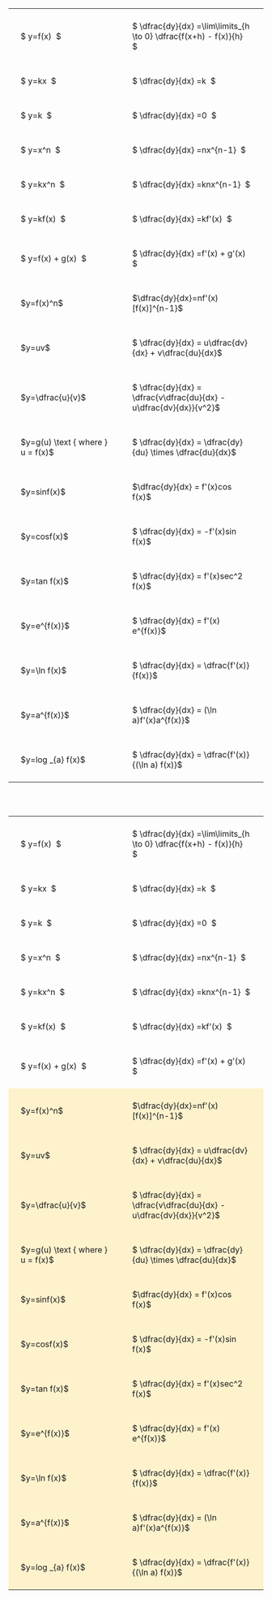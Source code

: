 ---
---

#  
<br>
<style type="text/css">
#T_1379b th.col_heading {
  text-align: left;
  font-size: 1em;
}
#T_1379b td {
  text-align: left;
  font-size: 1em;
  padding: 1.5em;
}
#T_1379b_row0_col0, #T_1379b_row1_col0, #T_1379b_row2_col0, #T_1379b_row3_col0, #T_1379b_row4_col0, #T_1379b_row5_col0, #T_1379b_row6_col0, #T_1379b_row7_col0, #T_1379b_row8_col0, #T_1379b_row9_col0, #T_1379b_row10_col0, #T_1379b_row11_col0, #T_1379b_row12_col0, #T_1379b_row13_col0, #T_1379b_row14_col0, #T_1379b_row15_col0, #T_1379b_row16_col0, #T_1379b_row17_col0 {
  width: 300px;
  white-space: pre-wrap;
}
#T_1379b_row0_col1, #T_1379b_row1_col1, #T_1379b_row2_col1, #T_1379b_row3_col1, #T_1379b_row4_col1, #T_1379b_row5_col1, #T_1379b_row6_col1, #T_1379b_row7_col1, #T_1379b_row8_col1, #T_1379b_row9_col1, #T_1379b_row10_col1, #T_1379b_row11_col1, #T_1379b_row12_col1, #T_1379b_row13_col1, #T_1379b_row14_col1, #T_1379b_row15_col1, #T_1379b_row16_col1, #T_1379b_row17_col1 {
  width: 400px;
  white-space: pre-wrap;
}
</style>
<table id="T_1379b">
  <thead>
  </thead>
  <tbody>
    <tr>
      <td id="T_1379b_row0_col0" class="data row0 col0" >$ y=f(x)  $</td>
      <td id="T_1379b_row0_col1" class="data row0 col1" >$ \dfrac{dy}{dx} =\lim\limits_{h \to 0} \dfrac{f(x+h) - f(x)}{h}  $</td>
    </tr>
    <tr>
      <td id="T_1379b_row1_col0" class="data row1 col0" >$ y=kx  $</td>
      <td id="T_1379b_row1_col1" class="data row1 col1" >$ \dfrac{dy}{dx} =k  $</td>
    </tr>
    <tr>
      <td id="T_1379b_row2_col0" class="data row2 col0" >$ y=k  $</td>
      <td id="T_1379b_row2_col1" class="data row2 col1" >$ \dfrac{dy}{dx} =0  $</td>
    </tr>
    <tr>
      <td id="T_1379b_row3_col0" class="data row3 col0" >$ y=x^n  $</td>
      <td id="T_1379b_row3_col1" class="data row3 col1" >$ \dfrac{dy}{dx} =nx^{n-1}  $</td>
    </tr>
    <tr>
      <td id="T_1379b_row4_col0" class="data row4 col0" >$ y=kx^n  $</td>
      <td id="T_1379b_row4_col1" class="data row4 col1" >$ \dfrac{dy}{dx} =knx^{n-1}  $</td>
    </tr>
    <tr>
      <td id="T_1379b_row5_col0" class="data row5 col0" >$ y=kf(x)  $</td>
      <td id="T_1379b_row5_col1" class="data row5 col1" >$ \dfrac{dy}{dx} =kf'(x)  $</td>
    </tr>
    <tr>
      <td id="T_1379b_row6_col0" class="data row6 col0" >$ y=f(x) + g(x)  $</td>
      <td id="T_1379b_row6_col1" class="data row6 col1" >$ \dfrac{dy}{dx} =f'(x) + g'(x)  $</td>
    </tr>
    <tr>
      <td id="T_1379b_row7_col0" class="data row7 col0" >$y=f(x)^n$</td>
      <td id="T_1379b_row7_col1" class="data row7 col1" >$\dfrac{dy}{dx}=nf'(x)[f(x)]^{n-1}$</td>
    </tr>
    <tr>
      <td id="T_1379b_row8_col0" class="data row8 col0" >$y=uv$</td>
      <td id="T_1379b_row8_col1" class="data row8 col1" >$ \dfrac{dy}{dx} = u\dfrac{dv}{dx} + v\dfrac{du}{dx}$</td>
    </tr>
    <tr>
      <td id="T_1379b_row9_col0" class="data row9 col0" >$y=\dfrac{u}{v}$</td>
      <td id="T_1379b_row9_col1" class="data row9 col1" >$ \dfrac{dy}{dx} = \dfrac{v\dfrac{du}{dx} - u\dfrac{dv}{dx}}{v^2}$</td>
    </tr>
    <tr>
      <td id="T_1379b_row10_col0" class="data row10 col0" >$y=g(u) \text { where } u = f(x)$</td>
      <td id="T_1379b_row10_col1" class="data row10 col1" >$ \dfrac{dy}{dx} = \dfrac{dy}{du} \times \dfrac{du}{dx}$</td>
    </tr>
    <tr>
      <td id="T_1379b_row11_col0" class="data row11 col0" >$y=sinf(x)$</td>
      <td id="T_1379b_row11_col1" class="data row11 col1" >$\dfrac{dy}{dx} = f'(x)cos f(x)$</td>
    </tr>
    <tr>
      <td id="T_1379b_row12_col0" class="data row12 col0" >$y=cosf(x)$</td>
      <td id="T_1379b_row12_col1" class="data row12 col1" >$ \dfrac{dy}{dx} = -f'(x)sin f(x)$</td>
    </tr>
    <tr>
      <td id="T_1379b_row13_col0" class="data row13 col0" >$y=tan f(x)$</td>
      <td id="T_1379b_row13_col1" class="data row13 col1" >$ \dfrac{dy}{dx} = f'(x)sec^2 f(x)$</td>
    </tr>
    <tr>
      <td id="T_1379b_row14_col0" class="data row14 col0" >$y=e^{f(x)}$</td>
      <td id="T_1379b_row14_col1" class="data row14 col1" >$ \dfrac{dy}{dx} = f'(x) e^{f(x)}$</td>
    </tr>
    <tr>
      <td id="T_1379b_row15_col0" class="data row15 col0" >$y=\ln f(x)$</td>
      <td id="T_1379b_row15_col1" class="data row15 col1" >$ \dfrac{dy}{dx} = \dfrac{f'(x)}{f(x)}$</td>
    </tr>
    <tr>
      <td id="T_1379b_row16_col0" class="data row16 col0" >$y=a^{f(x)}$</td>
      <td id="T_1379b_row16_col1" class="data row16 col1" >$ \dfrac{dy}{dx} = (\ln a)f'(x)a^{f(x)}$</td>
    </tr>
    <tr>
      <td id="T_1379b_row17_col0" class="data row17 col0" >$y=log _{a} f(x)$</td>
      <td id="T_1379b_row17_col1" class="data row17 col1" >$ \dfrac{dy}{dx} = \dfrac{f'(x)}{(\ln a) f(x)}$</td>
    </tr>
  </tbody>
</table>

<br><br>
<style type="text/css">
#T_4725e th.col_heading {
  text-align: left;
  font-size: 1em;
}
#T_4725e td {
  text-align: left;
  font-size: 1em;
  padding: 1.5em;
}
#T_4725e_row0_col0, #T_4725e_row1_col0, #T_4725e_row2_col0, #T_4725e_row3_col0, #T_4725e_row4_col0, #T_4725e_row5_col0, #T_4725e_row6_col0 {
  width: 300px;
  white-space: pre-wrap;
}
#T_4725e_row0_col1, #T_4725e_row1_col1, #T_4725e_row2_col1, #T_4725e_row3_col1, #T_4725e_row4_col1, #T_4725e_row5_col1, #T_4725e_row6_col1 {
  width: 400px;
  white-space: pre-wrap;
}
#T_4725e_row7_col0, #T_4725e_row8_col0, #T_4725e_row9_col0, #T_4725e_row10_col0, #T_4725e_row11_col0, #T_4725e_row12_col0, #T_4725e_row13_col0, #T_4725e_row14_col0, #T_4725e_row15_col0, #T_4725e_row16_col0, #T_4725e_row17_col0 {
  width: 300px;
  background-color: rgba(255,194,10, 0.2);
  white-space: pre-wrap;
}
#T_4725e_row7_col1, #T_4725e_row8_col1, #T_4725e_row9_col1, #T_4725e_row10_col1, #T_4725e_row11_col1, #T_4725e_row12_col1, #T_4725e_row13_col1, #T_4725e_row14_col1, #T_4725e_row15_col1, #T_4725e_row16_col1, #T_4725e_row17_col1 {
  width: 400px;
  background-color: rgba(255,194,10, 0.2);
  white-space: pre-wrap;
}
</style>
<table id="T_4725e">
  <thead>
  </thead>
  <tbody>
    <tr>
      <td id="T_4725e_row0_col0" class="data row0 col0" >$ y=f(x)  $</td>
      <td id="T_4725e_row0_col1" class="data row0 col1" >$ \dfrac{dy}{dx} =\lim\limits_{h \to 0} \dfrac{f(x+h) - f(x)}{h}  $</td>
    </tr>
    <tr>
      <td id="T_4725e_row1_col0" class="data row1 col0" >$ y=kx  $</td>
      <td id="T_4725e_row1_col1" class="data row1 col1" >$ \dfrac{dy}{dx} =k  $</td>
    </tr>
    <tr>
      <td id="T_4725e_row2_col0" class="data row2 col0" >$ y=k  $</td>
      <td id="T_4725e_row2_col1" class="data row2 col1" >$ \dfrac{dy}{dx} =0  $</td>
    </tr>
    <tr>
      <td id="T_4725e_row3_col0" class="data row3 col0" >$ y=x^n  $</td>
      <td id="T_4725e_row3_col1" class="data row3 col1" >$ \dfrac{dy}{dx} =nx^{n-1}  $</td>
    </tr>
    <tr>
      <td id="T_4725e_row4_col0" class="data row4 col0" >$ y=kx^n  $</td>
      <td id="T_4725e_row4_col1" class="data row4 col1" >$ \dfrac{dy}{dx} =knx^{n-1}  $</td>
    </tr>
    <tr>
      <td id="T_4725e_row5_col0" class="data row5 col0" >$ y=kf(x)  $</td>
      <td id="T_4725e_row5_col1" class="data row5 col1" >$ \dfrac{dy}{dx} =kf'(x)  $</td>
    </tr>
    <tr>
      <td id="T_4725e_row6_col0" class="data row6 col0" >$ y=f(x) + g(x)  $</td>
      <td id="T_4725e_row6_col1" class="data row6 col1" >$ \dfrac{dy}{dx} =f'(x) + g'(x)  $</td>
    </tr>
    <tr>
      <td id="T_4725e_row7_col0" class="data row7 col0" >$y=f(x)^n$</td>
      <td id="T_4725e_row7_col1" class="data row7 col1" >$\dfrac{dy}{dx}=nf'(x)[f(x)]^{n-1}$</td>
    </tr>
    <tr>
      <td id="T_4725e_row8_col0" class="data row8 col0" >$y=uv$</td>
      <td id="T_4725e_row8_col1" class="data row8 col1" >$ \dfrac{dy}{dx} = u\dfrac{dv}{dx} + v\dfrac{du}{dx}$</td>
    </tr>
    <tr>
      <td id="T_4725e_row9_col0" class="data row9 col0" >$y=\dfrac{u}{v}$</td>
      <td id="T_4725e_row9_col1" class="data row9 col1" >$ \dfrac{dy}{dx} = \dfrac{v\dfrac{du}{dx} - u\dfrac{dv}{dx}}{v^2}$</td>
    </tr>
    <tr>
      <td id="T_4725e_row10_col0" class="data row10 col0" >$y=g(u) \text { where } u = f(x)$</td>
      <td id="T_4725e_row10_col1" class="data row10 col1" >$ \dfrac{dy}{dx} = \dfrac{dy}{du} \times \dfrac{du}{dx}$</td>
    </tr>
    <tr>
      <td id="T_4725e_row11_col0" class="data row11 col0" >$y=sinf(x)$</td>
      <td id="T_4725e_row11_col1" class="data row11 col1" >$\dfrac{dy}{dx} = f'(x)cos f(x)$</td>
    </tr>
    <tr>
      <td id="T_4725e_row12_col0" class="data row12 col0" >$y=cosf(x)$</td>
      <td id="T_4725e_row12_col1" class="data row12 col1" >$ \dfrac{dy}{dx} = -f'(x)sin f(x)$</td>
    </tr>
    <tr>
      <td id="T_4725e_row13_col0" class="data row13 col0" >$y=tan f(x)$</td>
      <td id="T_4725e_row13_col1" class="data row13 col1" >$ \dfrac{dy}{dx} = f'(x)sec^2 f(x)$</td>
    </tr>
    <tr>
      <td id="T_4725e_row14_col0" class="data row14 col0" >$y=e^{f(x)}$</td>
      <td id="T_4725e_row14_col1" class="data row14 col1" >$ \dfrac{dy}{dx} = f'(x) e^{f(x)}$</td>
    </tr>
    <tr>
      <td id="T_4725e_row15_col0" class="data row15 col0" >$y=\ln f(x)$</td>
      <td id="T_4725e_row15_col1" class="data row15 col1" >$ \dfrac{dy}{dx} = \dfrac{f'(x)}{f(x)}$</td>
    </tr>
    <tr>
      <td id="T_4725e_row16_col0" class="data row16 col0" >$y=a^{f(x)}$</td>
      <td id="T_4725e_row16_col1" class="data row16 col1" >$ \dfrac{dy}{dx} = (\ln a)f'(x)a^{f(x)}$</td>
    </tr>
    <tr>
      <td id="T_4725e_row17_col0" class="data row17 col0" >$y=log _{a} f(x)$</td>
      <td id="T_4725e_row17_col1" class="data row17 col1" >$ \dfrac{dy}{dx} = \dfrac{f'(x)}{(\ln a) f(x)}$</td>
    </tr>
  </tbody>
</table>
